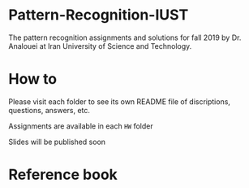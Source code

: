 # Pattern-Recognition-IUST
The pattern recognition assignments and solutions for fall 2019 by Dr. Analouei at Iran University of Science and Technology.

# How to
Please visit each folder to see its own README file of discriptions, questions, answers, etc.

Assignments are available in each `HW` folder

Slides will be published soon

# Reference book
